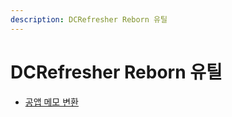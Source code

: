 ```yaml
---
description: DCRefresher Reborn 유틸
---
```


# DCRefresher Reborn 유틸

- [공앱 메모 변환](/utils/memo-converter)